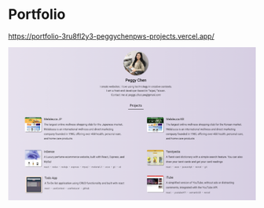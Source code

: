 # Portfolio
https://portfolio-3ru8fl2y3-peggychenpws-projects.vercel.app/<br /> 



  <img src="./image/preview.png" width="720" />
